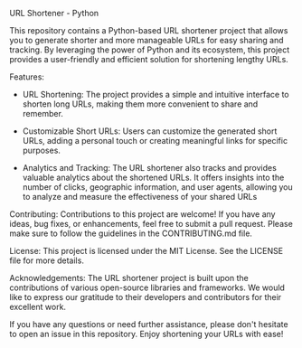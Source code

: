 URL Shortener - Python

This repository contains a Python-based URL shortener project that allows you to generate shorter and more manageable URLs for easy sharing and tracking. By leveraging the power of Python and its ecosystem, this project provides a user-friendly and efficient solution for shortening lengthy URLs.

Features: 
* URL Shortening: The project provides a simple and intuitive interface to shorten long URLs, making them more convenient to share and remember.

* Customizable Short URLs: Users can customize the generated short URLs, adding a personal touch or creating meaningful links for specific purposes.

* Analytics and Tracking: The URL shortener also tracks and provides valuable analytics about the shortened URLs. It offers insights into the number of clicks, geographic information, and user agents, allowing you to analyze and measure the effectiveness of your shared URLs

Contributing:
Contributions to this project are welcome! If you have any ideas, bug fixes, or enhancements, feel free to submit a pull request. Please make sure to follow the guidelines in the CONTRIBUTING.md file.

License:
This project is licensed under the MIT License. See the LICENSE file for more details.

Acknowledgements:
The URL shortener project is built upon the contributions of various open-source libraries and frameworks. We would like to express our gratitude to their developers and contributors for their excellent work.

If you have any questions or need further assistance, please don't hesitate to open an issue in this repository. Enjoy shortening your URLs with ease!
